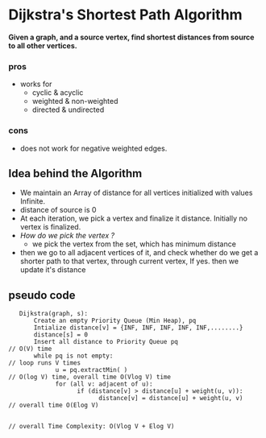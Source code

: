 # Dijkstra's Shortest Path Algorithm
**Given a graph, and a source vertex, find shortest distances from source to all other vertices.**

### pros
 - works for
    - cyclic & acyclic
    - weighted & non-weighted
    - directed & undirected
 
### cons
 - does not work for negative weighted edges.
 
## Idea behind the Algorithm
 - We maintain an Array of distance for all vertices initialized with values Infinite.
 - distance of source is 0
 - At each iteration, we pick a vertex and finalize it distance. Initially no vertex is finalized.
 - *How do we pick the vertex ?*
    - we pick the vertex from the set, which has minimum distance
 - then we go to all adjacent vertices of it, and check whether do we get a shorter path to that vertex, through current vertex, If yes. then we update it's distance
 
## pseudo code
```
   Dijkstra(graph, s):
       Create an empty Priority Queue (Min Heap), pq
       Intialize distance[v] = {INF, INF, INF, INF, INF,........}
       distance[s] = 0
       Insert all distance to Priority Queue pq                           // O(V) time
       while pq is not empty:                                             // loop runs V times
             u = pq.extractMin( )                                         // O(log V) time, overall time O(Vlog V) time
             for (all v: adjacent of u):
                   if (distance[v] > distance[u] + weight(u, v)):
                         distance[v] = distance[u] + weight(u, v)         // overall time O(Elog V)
                                  
                                                                          // overall Time Complexity: O(Vlog V + Elog V)
```

